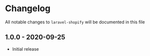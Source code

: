 # Changelog

All notable changes to `laravel-shopify` will be documented in this file

## 1.0.0 - 2020-09-25

- Initial release
